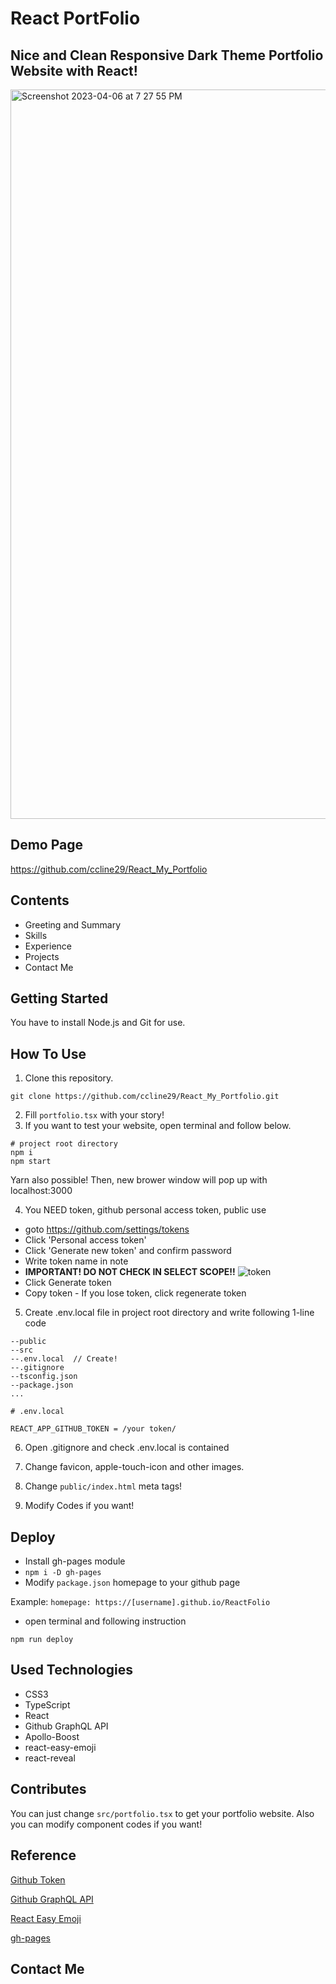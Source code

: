 # React PortFolio 
## Nice and Clean Responsive Dark Theme Portfolio Website with React!

<img width="1167" alt="Screenshot 2023-04-06 at 7 27 55 PM" src="https://user-images.githubusercontent.com/115193125/230516875-a24ceb1f-5bc4-4024-bf98-62e6ffe7c60a.png">

## Demo Page
https://github.com/ccline29/React_My_Portfolio

## Contents
* Greeting and Summary
* Skills
* Experience
* Projects
* Contact Me

## Getting Started
You have to install Node.js and Git for use.

## How To Use
1. Clone this repository.  
```
git clone https://github.com/ccline29/React_My_Portfolio.git
```
2. Fill `portfolio.tsx` with your story!
3. If you want to test your website, open terminal and follow below.
```
# project root directory
npm i
npm start
```
Yarn also possible!
Then, new brower window will pop up with localhost:3000

4. You NEED token, github personal access token, public use
  * goto https://github.com/settings/tokens
  * Click 'Personal access token'
  * Click 'Generate new token' and confirm password
  * Write token name in note
  * __IMPORTANT! DO NOT CHECK IN SELECT SCOPE!!__
  ![token](https://user-images.githubusercontent.com/16658067/94020991-79755d80-fdee-11ea-9ba0-80fb76652d94.PNG)
  * Click Generate token
  * Copy token - If you lose token, click regenerate token
  
5. Create .env.local file in project root directory and write following 1-line code
```
--public
--src
--.env.local  // Create!
--.gitignore
--tsconfig.json
--package.json
...

# .env.local

REACT_APP_GITHUB_TOKEN = /your token/
```

6. Open .gitignore and check .env.local is contained  

7. Change favicon, apple-touch-icon and other images.

8. Change `public/index.html` meta tags!

9. Modify Codes if you want!

## Deploy
* Install gh-pages module 
* `npm i -D gh-pages`
* Modify `package.json` homepage to your github page  

Example: `homepage: https://[username].github.io/ReactFolio` 

* open terminal and following instruction  

`npm run deploy`

## Used Technologies
* CSS3
* TypeScript
* React
* Github GraphQL API
* Apollo-Boost
* react-easy-emoji
* react-reveal  


## Contributes

You can just change `src/portfolio.tsx` to get your portfolio website. Also you can modify component codes if you want!

## Reference
[Github Token](https://docs.github.com/en/github/authenticating-to-github/creating-a-personal-access-token)  

[Github GraphQL API](https://docs.github.com/en/graphql)  
 
[React Easy Emoji](https://www.npmjs.com/package/react-easy-emoji)  

[gh-pages](https://www.npmjs.com/package/gh-pages)

## Contact Me
